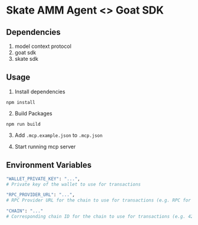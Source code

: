 # Skate AMM Agent <> Goat SDK

## Dependencies
1. model context protocol
2. goat sdk
3. skate sdk

## Usage
1. Install dependencies
```
npm install
```

2. Build Packages
```
npm run build
```

3. Add `.mcp.example.json` to `.mcp.json`

4. Start running mcp server


## Environment Variables
```bash
"WALLET_PRIVATE_KEY": "...",
# Private key of the wallet to use for transactions

"RPC_PROVIDER_URL": "...",
# RPC Provider URL for the chain to use for transactions (e.g. RPC for Base, Optimism, Arbitrum, etc.)

"CHAIN": "..."
# Corresponding chain ID for the chain to use for transactions (e.g. 42161, 8453 etc.)
```